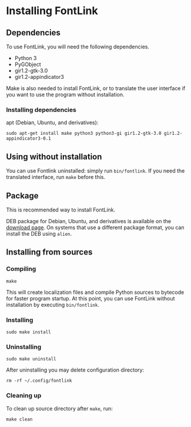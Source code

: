 # Installing FontLink


## Dependencies

To use FontLink, you will need the following dependencies.

* Python 3
* PyGObject
* gir1.2-gtk-3.0
* gir1.2-appindicator3

Make is also needed to install FontLink, or to translate the user
interface if you want to use the program without installation.


### Installing dependencies

apt (Debian, Ubuntu, and derivatives):

    sudo apt-get install make python3 python3-gi gir1.2-gtk-3.0 gir1.2-appindicator3-0.1


## Using without installation

You can use Fontlink uninstalled: simply run `bin/fontlink`.
If you need the translated interface, run `make` before this.


## Package

This is recommended way to install FontLink.

DEB package for Debian, Ubuntu, and derivatives is available on the
[download page](https://github.com/danpla/fontlink/releases). On
systems that use a different package format, you can install the DEB
using `alien`.


## Installing from sources

### Compiling

    make

This will create localization files and compile Python sources to
bytecode for faster program startup. At this point, you can use
FontLink without installation by executing `bin/fontlink`.


### Installing

    sudo make install


### Uninstalling

    sudo make uninstall

After uninstalling you may delete configuration directory:

    rm -rf ~/.config/fontlink


### Cleaning up

To clean up source directory after `make`, run:

    make clean
